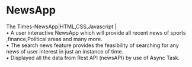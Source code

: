 # NewsApp
The Times-NewsApp|HTML,CSS,Javascript |	<br>
•	A user interactive NewsApp which will provide all recent news of sports ,finance,Political areas and many more.<br>
•	The search news feature provides the feasibility of searching for any news of user interest in just an instance of time.<br>
•	Displayed all the data from Rest API (newsAPI) by use of Async Task.

